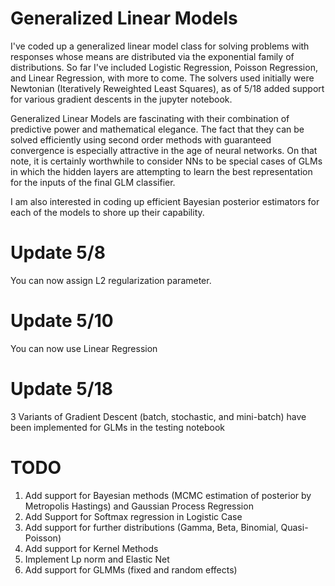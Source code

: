# Generalized Linear Models
I've coded up a generalized linear model class for solving problems with responses whose means are distributed via the exponential family of distributions. So far I've included Logistic Regression, Poisson Regression, and Linear Regression, with more to come. The solvers used initially were Newtonian (Iteratively Reweighted Least Squares), as of 5/18 added support for various gradient descents in the jupyter notebook. 

Generalized Linear Models are fascinating with their combination of predictive power and mathematical elegance. The fact that they can be solved efficiently using second order methods with guaranteed convergence is especially attractive in the age of neural networks. On that note, it is certainly worthwhile to consider NNs to be special cases of GLMs in which the hidden layers are attempting to learn the best representation for the inputs of the final GLM classifier. 

I am also interested in coding up efficient Bayesian posterior estimators for each of the models to shore up their capability. 

# Update 5/8

You can now assign L2 regularization parameter.

# Update 5/10 

You can now use Linear Regression

# Update 5/18

3 Variants of Gradient Descent (batch, stochastic, and mini-batch) have been implemented for GLMs in the testing notebook


#   TODO

1. Add support for Bayesian methods  (MCMC estimation of posterior by Metropolis Hastings) and Gaussian Process Regression
2. Add Support for Softmax regression in Logistic Case
3. Add support for further distributions (Gamma, Beta, Binomial, Quasi-Poisson)
4. Add support for Kernel Methods
5. Implement Lp norm and Elastic Net  
6. Add support for GLMMs (fixed and random effects)  

